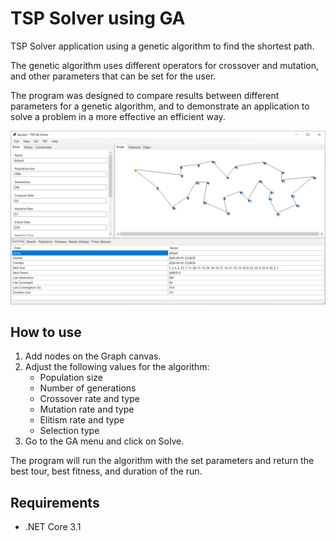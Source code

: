 # TSP Solver using GA

TSP Solver application using a genetic algorithm to find the shortest path.

The genetic algorithm uses different operators for crossover and mutation,
and other parameters that can be set for the user.

The program was designed to compare results between different parameters
for a genetic algorithm, and to demonstrate an application to solve a problem
in a more effective an efficient way.

![GATSP main window](./gatsp-main.png)

## How to use

1. Add nodes on the Graph canvas.
2. Adjust the following values for the algorithm:
   - Population size
   - Number of generations
   - Crossover rate and type
   - Mutation rate and type
   - Elitism rate and type
   - Selection type
3. Go to the GA menu and click on Solve.

The program will run the algorithm with the set parameters and return the best
tour, best fitness, and duration of the run.

## Requirements

- .NET Core 3.1
